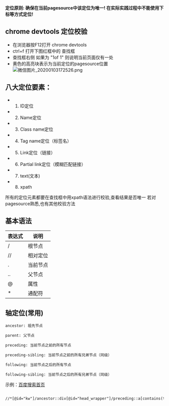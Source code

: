 **定位原则: 确保在当前pagesource中该定位为唯一! 在实际实践过程中不能使用下标等方式定位!**

## chrome devtools 定位校验
- 在浏览器按F12打开 chrome devtools
- ctrl+f 打开下图红框中的 查找框
- 查找框右侧 如果为 "1of 1" 则说明当前页面仅有一处
- 黄色的高亮块表示为当前定位的pagesource位置
![微信图片_20200103172526.png](https://upload-images.jianshu.io/upload_images/20499241-4352a50fce073d43.png?imageMogr2/auto-orient/strip%7CimageView2/2/w/1240)

## 八大定位要素：

- 1. ID定位
- 2. Name定位
- 3. Class name定位
- 4. Tag name定位（标签名）
- 5. Link定位（链接）
- 6. Partial link定位（模糊匹配链接）
- 7. text(文本)
- 8. xpath

所有的定位元素都要在查找框中用xpath语法进行校验,查看结果是否唯一
若对pagesource熟悉,也有其他校验方法

## 基本语法
|表达式|说明|
|-|-|
|/|根节点|
|//|相对定位|
|.|当前节点|
|..|父节点|
|@|属性|
|*|通配符|

## 轴定位(常用)

    ancestor: 祖先节点

    parent: 父节点

    preceding: 当前节点之前的所有节点

    preceding-sibling: 当前节点之前的所有兄弟节点（同级）

    following: 当前节点之后的所有节点

    following-sibling: 当前节点之后的所有兄弟节点（同级）

示例：[百度搜索首页](https://www.baidu.com/)

```html

//*[@id="kw"]/ancestor::div[@id="head_wrapper"]/preceding::a[contains(text(),"新闻")]

```